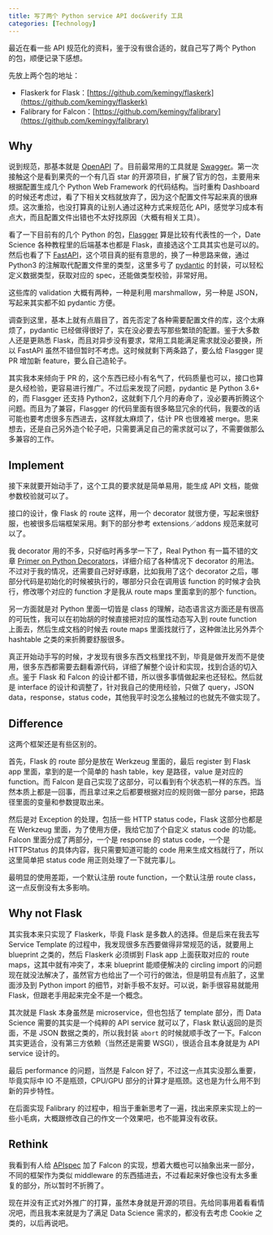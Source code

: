 ```yaml
---
title: 写了两个 Python service API doc&verify 工具
categories: [Technology]
---
```


最近在看一些 API 规范化的资料，鉴于没有很合适的，就自己写了两个 Python 的包，顺便记录下感想。

<!-- more -->

先放上两个包的地址：

* Flaskerk for Flask：[https://github.com/kemingy/flaskerk](https://github.com/kemingy/flaskerk)
* Falibrary for Falcon：[https://github.com/kemingy/falibrary](https://github.com/kemingy/falibrary)

## Why

说到规范，那基本就是 [OpenAPI](https://github.com/OAI/OpenAPI-Specification) 了。目前最常用的工具就是 [Swagger](https://swagger.io/)。第一次接触这个是看到果壳的一个有几百 star 的开源项目，扩展了官方的包，主要用来根据配置生成几个 Python Web Framework 的代码结构。当时重构 Dashboard 的时候还考虑过，看了下相关文档就放弃了，因为这个配置文件写起来真的很麻烦。这次重拾，也没打算真的让别人通过这种方式来规范化 API，感觉学习成本有点大，而且配置文件出错也不太好找原因（大概有相关工具）。

看了一下目前有的几个 Python 的包，[Flasgger](https://github.com/flasgger/flasgger) 算是比较有代表性的一个，Date Science 各种教程里的后端基本也都是 Flask，直接选这个工具其实也是可以的。然后也看了下 [FastAPI](https://github.com/tiangolo/fastapi)，这个项目真的挺有意思的，换了一种思路来做，通过 Python3 的注解取代配置文件里的类型，这里多亏了 [pydantic](https://github.com/samuelcolvin/pydantic) 的封装，可以轻松定义数据类型，获取对应的 spec，还能做类型校验，非常好用。

这些库的 validation 大概有两种，一种是利用 marshmallow，另一种是 JSON，写起来其实都不如 pydantic 方便。

调查到这里，基本上就有点眉目了，首先否定了各种需要配置文件的库，这个太麻烦了，pydantic 已经做得很好了，实在没必要去写那些繁琐的配置。鉴于大多数人还是更熟悉 Flask，而且对异步没有要求，常用工具能满足需求就没必要换，所以 FastAPI 虽然不错但暂时不考虑。这时候就剩下两条路了，要么给 Flasgger 提 PR 增加新 feature，要么自己造轮子。

其实我本来倾向于 PR 的，这个东西已经小有名气了，代码质量也可以，接口也算是久经检验，更容易进行推广。不过后来发现了问题，pydantic 是 Python 3.6+ 的，而 Flasgger 还支持 Python2，这就剩下几个月的寿命了，没必要再折腾这个问题。而且为了兼容，Flasgger 的代码里面有很多略显冗余的代码，我要改的话可能也要考虑很多东西进去，这样就太麻烦了，估计 PR 也很难被 merge。思来想去，还是自己另外造个轮子吧，只需要满足自己的需求就可以了，不需要做那么多兼容的工作。

## Implement

接下来就要开始动手了，这个工具的要求就是简单易用，能生成 API 文档，能做参数校验就可以了。

接口的设计，像 Flask 的 route 这样，用一个 decorator 就很方便，写起来很舒服，也被很多后端框架采用。剩下的部分参考 extensions／addons 规范来就可以了。

我 decorator 用的不多，只好临时再多学一下了，Real Python 有一篇不错的文章 [Primer on Python Decorators](https://realpython.com/primer-on-python-decorators/)，详细介绍了各种情况下 decorator 的用法。不过对于我的情况，还需要自己好好琢磨，比如我用了这个 decorator 之后，哪部分代码是初始化的时候被执行的，哪部分只会在调用该 function 的时候才会执行，修改哪个对应的 function 才是我从 route maps 里面拿到的那个 function。

另一方面就是对 Python 里面一切皆是 class 的理解，动态语言这方面还是有很高的可玩性，我可以在初始胡的时候直接把对应的属性动态写入到 route function 上面去，然后生成文档的时候去 route maps 里面找就行了，这种做法比另外弄个 hashtable 之类的来折腾要舒服很多。

真正开始动手写的时候，才发现有很多东西文档里找不到，毕竟是做开发而不是使用，很多东西都需要去翻看源代码，详细了解整个设计和实现，找到合适的切入点。鉴于 Flask 和 Falcon 的设计都不错，所以很多事情做起来也还轻松。然后就是 interface 的设计和调整了，针对我自己的使用经验，只做了 query，JSON data，response，status code，其他我平时没怎么接触过的也就先不做实现了。

## Difference

这两个框架还是有些区别的。

首先，Flask 的 route 部分是放在 Werkzeug 里面的，最后 register 到 Flask app 里面，拿到的是一个简单的 hash table，key 是路径，value 是对应的 function。而 Falcon 是自己实现了这部分，可以看到有个状态机一样的东西。当然本质上都是一回事，而且拿过来之后都要根据对应的规则做一部分 parse，把路径里面的变量和参数提取出来。

然后是对 Exception 的处理，包括一些 HTTP status code，Flask 这部分也都是在 Werkzeug 里面，为了使用方便，我给它加了个自定义 status code 的功能。Falcon 里面分成了两部分，一个是 response 的 status code，一个是 HTTPStatus 的具体内容，我只需要知道可能的 code 用来生成文档就行了，所以这里简单把 status code 用正则处理了一下就完事儿。

最明显的使用差距，一个默认注册 route function，一个默认注册 route class，这一点反倒没有太多影响。

## Why not Flask

其实我本来只实现了 Flaskerk，毕竟 Flask 是多数人的选择。但是后来在我去写 Service Template 的过程中，我发现很多东西要做得非常规范的话，就要用上 blueprint 之类的，然后 Flaskerk 必须绑到 Flask app 上面获取对应的 route maps，这其中就有冲突了，本来 blueprint 能顺便解决的 circling import 的问题现在就没法解决了，虽然官方也给出了一个可行的做法，但是明显有点脏了，这里面涉及到 Python import 的细节，对新手极不友好。可以说，新手很容易就能用 Flask，但跟老手用起来完全不是一个概念。

其次就是 Flask 本身虽然是 microservice，但也包括了 template 部分，而 Data Science 需要的其实是一个纯粹的 API service 就可以了，Flask 默认返回的是页面，不是 JSON 数据之类的，所以我封装 `abort` 的时候就顺手改了一下。Falcon 其实更适合，没有第三方依赖（当然还是需要 WSGI），很适合且本身就是为 API service 设计的。

最后 performance 的问题，当然是 Falcon 好了，不过这一点其实没那么重要，毕竟实际中 IO 不是瓶颈，CPU/GPU 部分的计算才是瓶颈。这也是为什么用不到新的异步特性。

在后面实现 Falibrary 的过程中，相当于重新思考了一遍，找出来原来实现上的一些小毛病，大概跟修改自己的作文一个效果吧，也不能算没有收获。

## Rethink

我看到有人给 [APIspec](https://github.com/marshmallow-code/apispec) 加了 Falcon 的实现，想着大概也可以抽象出来一部分，不同的框架作为类似 middleware 的东西插进去，不过看起来好像也没有太多重复的部分，所以暂时不折腾了。

现在并没有正式对外推广的打算，虽然本身就是开源的项目。先给同事用着看看情况吧，而且我本来就是为了满足 Data Science 需求的，都没有去考虑 Cookie 之类的，以后再说吧。
